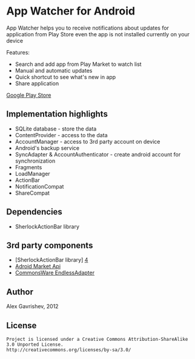App Watcher for Android
=======================

App Watcher helps you to receive notifications about updates for application from Play Store even the app is not installed currently on your device

Features:

* Search and add app from Play Market to watch list
* Manual and automatic updates
* Quick shortcut to see what's new in app
* Share application

[Google Play Store][1]

## Implementation highlights

* SQLite database - store the data
* ContentProvider - access to the data
* AccountManager - access to 3rd party account on device
* Android's backup service
* SyncAdapter & AccountAuthenticator - create android account for synchronization
* Fragments
* LoadManager
* ActionBar
* NotificationCompat
* ShareCompat

## Dependencies
 * SherlockActionBar library 

## 3rd party components
 * [SherlockActionBar library] [4]
 * [Adroid Market Api][2]
 * [CommonsWare EndlessAdapter][3]
 
## Author

Alex Gavrishev, 2012
 
## License

    Project is licensed under a Creative Commons Attribution-ShareAlike 3.0 Unported License.
	http://creativecommons.org/licenses/by-sa/3.0/
 

 [1]: https://play.google.com/store/apps/developer?id=Alex+Gavrishev
 [2]: http://code.google.com/p/android-market-api/
 [3]: https://github.com/commonsguy/cwac-endless
 [4]: http://actionbarsherlock.com/
